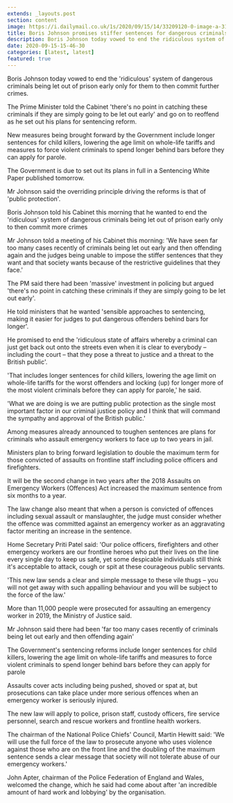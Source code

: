 ```yaml
---
extends: _layouts.post
section: content
image: https://i.dailymail.co.uk/1s/2020/09/15/14/33209120-0-image-a-31_1600177726840.jpg 
title: Boris Johnson promises stiffer sentences for dangerous criminals 
description: Boris Johnson today vowed to end the ridiculous system of dangerous criminals being let out of prison early only for them to commit further crimes. 
date: 2020-09-15-15-46-30 
categories: [latest, latest] 
featured: true 
--- 
```

Boris Johnson today vowed to end the 'ridiculous' system of dangerous criminals being let out of prison early only for them to then commit further crimes. 

The Prime Minister told the Cabinet 'there's no point in catching these criminals if they are simply going to be let out early' and go on to reoffend as he set out his plans for sentencing reform.

New measures being brought forward by the Government include longer sentences for child killers, lowering the age limit on whole-life tariffs and measures to force violent criminals to spend longer behind bars before they can apply for parole. 

The Government is due to set out its plans in full in a Sentencing White Paper published tomorrow. 

Mr Johnson said the overriding principle driving the reforms is that of 'public protection'.       

Boris Johnson told his Cabinet this morning that he wanted to end the 'ridiculous' system of dangerous criminals being let out of prison early only to then commit more crimes

Mr Johnson told a meeting of his Cabinet this morning: 'We have seen far too many cases recently of criminals being let out early and then offending again and the judges being unable to impose the stiffer sentences that they want and that society wants because of the restrictive guidelines that they face.'

The PM said there had been 'massive' investment in policing but argued 'there's no point in catching these criminals if they are simply going to be let out early'.

He told ministers that he wanted 'sensible approaches to sentencing, making it easier for judges to put dangerous offenders behind bars for longer'. 

He promised to end the 'ridiculous state of affairs whereby a criminal can just get back out onto the streets even when it is clear to everybody – including the court – that they pose a threat to justice and a threat to the British public'.

'That includes longer sentences for child killers, lowering the age limit on whole-life tariffs for the worst offenders and locking (up) for longer more of the most violent criminals before they can apply for parole,' he said. 

'What we are doing is we are putting public protection as the single most important factor in our criminal justice policy and I think that will command the sympathy and approval of the British public.'

Among measures already announced to toughen sentences are plans for criminals who assault emergency workers to face up to two years in jail.

Ministers plan to bring forward legislation to double the maximum term for those convicted of assaults on frontline staff including police officers and firefighters.

It will be the second change in two years after the 2018 Assaults on Emergency Workers (Offences) Act increased the maximum sentence from six months to a year.

The law change also meant that when a person is convicted of offences including sexual assault or manslaughter, the judge must consider whether the offence was committed against an emergency worker as an aggravating factor meriting an increase in the sentence.

Home Secretary Priti Patel said: 'Our police officers, firefighters and other emergency workers are our frontline heroes who put their lives on the line every single day to keep us safe, yet some despicable individuals still think it's acceptable to attack, cough or spit at these courageous public servants.

'This new law sends a clear and simple message to these vile thugs – you will not get away with such appalling behaviour and you will be subject to the force of the law.'

More than 11,000 people were prosecuted for assaulting an emergency worker in 2019, the Ministry of Justice said.

Mr Johnson said there had been 'far too many cases recently of criminals being let out early and then offending again'

The Government's sentencing reforms include longer sentences for child killers, lowering the age limit on whole-life tariffs and measures to force violent criminals to spend longer behind bars before they can apply for parole

Assaults cover acts including being pushed, shoved or spat at, but prosecutions can take place under more serious offences when an emergency worker is seriously injured.

The new law will apply to police, prison staff, custody officers, fire service personnel, search and rescue workers and frontline health workers.

The chairman of the National Police Chiefs' Council, Martin Hewitt said: 'We will use the full force of the law to prosecute anyone who uses violence against those who are on the front line and the doubling of the maximum sentence sends a clear message that society will not tolerate abuse of our emergency workers.'

John Apter, chairman of the Police Federation of England and Wales, welcomed the change, which he said had come about after 'an incredible amount of hard work and lobbying' by the organisation.

